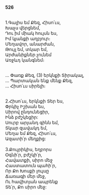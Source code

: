 **526**

\
1.Գալիս եմ Քեզ, Հիսո՛ւս,\
Խաչս վերցնեմ,\
Դու իմ միակ հույսն ես,\
Իմ կյանքի աղբյուր։\
Մեղավոր, անարժան,\
Թույլ եմ, տկար եմ,\
Արժանիքներ չունեմ\
Առջևդ կանգնեմ։

\
 ... Փառք Քեզ, (3) երկնքի Տիրակալ,\
 ... Պարտական ենք մենք Քեզ,\
 ... Հիսո՛ւս սիրելի։

\
2.Հիսո՛ւս, երկնքի Տեր ես,\
Փրկիչ Իշխան ես,\
Սիրով ընդունեցիր,\
Ինձ բժշկեցիր:\
Սուրբ արյանդ գինն եմ,\
Տկար զավակդ եմ,\
Մեղա եմ Քեզ, Հիսո՛ւս,\
Ազատի՛ր մեղքից:\
\
3.Քույրիկիս, եղբորս\
Օգնի՛ր, բժշկի՛ր,\
Հավատքի, սիրո մեջ\
Հաստատուն պահի՛ր,\
Որ Քո Խոսքի լույսը\
Ճառագի մեր մեջ,\
Ու հավիտյան ապրենք\
Տե՛ր, Քո սիրո մեջ:
